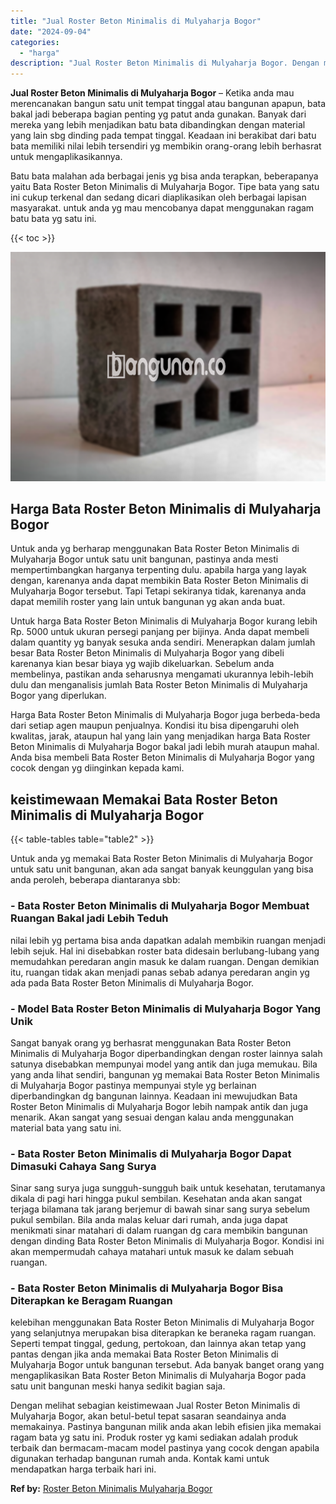 ```yaml
---
title: "Jual Roster Beton Minimalis di Mulyaharja Bogor"
date: "2024-09-04"
categories: 
  - "harga"
description: "Jual Roster Beton Minimalis di Mulyaharja Bogor. Dengan melihat sebagian keistimewaan Jual Roster Beton Minimalis di Mulyaharja Bogor, akan betul-betul tepat..."
---
```


**Jual Roster Beton Minimalis di Mulyaharja Bogor** – Ketika anda mau merencanakan bangun satu unit tempat tinggal atau bangunan apapun, bata bakal jadi beberapa bagian penting yg patut anda gunakan. Banyak dari mereka yang lebih menjadikan batu bata dibandingkan dengan material yang lain sbg dinding pada tempat tinggal. Keadaan ini berakibat dari batu bata memiliki nilai lebih tersendiri yg membikin orang-orang lebih berhasrat untuk mengaplikasikannya.

Batu bata malahan ada berbagai jenis yg bisa anda terapkan, beberapanya yaitu Bata Roster Beton Minimalis di Mulyaharja Bogor. Tipe bata yang satu ini cukup terkenal dan sedang dicari diaplikasikan oleh berbagai lapisan masyarakat. untuk anda yg mau mencobanya dapat menggunakan ragam batu bata yg satu ini.

{{< toc >}}

![Jual Roster Beton Minimalis di Mulyaharja Bogor](/images/bata-roster-minimalis-18.png)

## Harga Bata Roster Beton Minimalis di Mulyaharja Bogor

Untuk anda yg berharap menggunakan Bata Roster Beton Minimalis di Mulyaharja Bogor untuk satu unit bangunan, pastinya anda mesti mempertimbangkan harganya terpenting dulu. apabila harga yang layak dengan, karenanya anda dapat membikin Bata Roster Beton Minimalis di Mulyaharja Bogor tersebut. Tapi Tetapi sekiranya tidak, karenanya anda dapat memilih roster yang lain untuk bangunan yg akan anda buat.

Untuk harga Bata Roster Beton Minimalis di Mulyaharja Bogor kurang lebih Rp. 5000 untuk ukuran persegi panjang per bijinya. Anda dapat membeli dalam quantity yg banyak sesuka anda sendiri. Menerapkan dalam jumlah besar Bata Roster Beton Minimalis di Mulyaharja Bogor yang dibeli karenanya kian besar biaya yg wajib dikeluarkan. Sebelum anda membelinya, pastikan anda seharusnya mengamati ukurannya lebih-lebih dulu dan menganalisis jumlah Bata Roster Beton Minimalis di Mulyaharja Bogor yang diperlukan.

Harga Bata Roster Beton Minimalis di Mulyaharja Bogor juga berbeda-beda dari setiap agen maupun penjualnya. Kondisi itu bisa dipengaruhi oleh kwalitas, jarak, ataupun hal yang lain yang menjadikan harga Bata Roster Beton Minimalis di Mulyaharja Bogor bakal jadi lebih murah ataupun mahal. Anda bisa membeli Bata Roster Beton Minimalis di Mulyaharja Bogor yang cocok dengan yg diinginkan kepada kami.

## keistimewaan Memakai Bata Roster Beton Minimalis di Mulyaharja Bogor

{{< table-tables table="table2" >}}

Untuk anda yg memakai Bata Roster Beton Minimalis di Mulyaharja Bogor untuk satu unit bangunan, akan ada sangat banyak keunggulan yang bisa anda peroleh, beberapa diantaranya sbb:

### \- Bata Roster Beton Minimalis di Mulyaharja Bogor Membuat Ruangan Bakal jadi Lebih Teduh

nilai lebih yg pertama bisa anda dapatkan adalah membikin ruangan menjadi lebih sejuk. Hal ini disebabkan roster bata didesain berlubang-lubang yang memudahkan peredaran angin masuk ke dalam ruangan. Dengan demikian itu, ruangan tidak akan menjadi panas sebab adanya peredaran angin yg ada pada Bata Roster Beton Minimalis di Mulyaharja Bogor.

### \- Model Bata Roster Beton Minimalis di Mulyaharja Bogor Yang Unik

Sangat banyak orang yg berhasrat menggunakan Bata Roster Beton Minimalis di Mulyaharja Bogor diperbandingkan dengan roster lainnya salah satunya disebabkan mempunyai model yang antik dan juga memukau. Bila yang anda lihat sendiri, bangunan yg memakai Bata Roster Beton Minimalis di Mulyaharja Bogor pastinya mempunyai style yg berlainan diperbandingkan dg bangunan lainnya. Keadaan ini mewujudkan Bata Roster Beton Minimalis di Mulyaharja Bogor lebih nampak antik dan juga menarik. Akan sangat yang sesuai dengan kalau anda menggunakan material bata yang satu ini.

### \- Bata Roster Beton Minimalis di Mulyaharja Bogor Dapat Dimasuki Cahaya Sang Surya

Sinar sang surya juga sungguh-sungguh baik untuk kesehatan, terutamanya dikala di pagi hari hingga pukul sembilan. Kesehatan anda akan sangat terjaga bilamana tak jarang berjemur di bawah sinar sang surya sebelum pukul sembilan. Bila anda malas keluar dari rumah, anda juga dapat menikmati sinar matahari di dalam ruangan dg cara membikin bangunan dengan dinding Bata Roster Beton Minimalis di Mulyaharja Bogor. Kondisi ini akan mempermudah cahaya matahari untuk masuk ke dalam sebuah ruangan.

### \- Bata Roster Beton Minimalis di Mulyaharja Bogor Bisa Diterapkan ke Beragam Ruangan

kelebihan menggunakan Bata Roster Beton Minimalis di Mulyaharja Bogor yang selanjutnya merupakan bisa diterapkan ke beraneka ragam ruangan. Seperti tempat tinggal, gedung, pertokoan, dan lainnya akan tetap yang pantas dengan jika anda memakai Bata Roster Beton Minimalis di Mulyaharja Bogor untuk bangunan tersebut. Ada banyak banget orang yang mengaplikasikan Bata Roster Beton Minimalis di Mulyaharja Bogor pada satu unit bangunan meski hanya sedikit bagian saja.

Dengan melihat sebagian keistimewaan Jual Roster Beton Minimalis di Mulyaharja Bogor, akan betul-betul tepat sasaran seandainya anda memakainya. Pastinya bangunan milik anda akan lebih efisien jika memakai ragam bata yg satu ini. Produk roster yg kami sediakan adalah produk terbaik dan bermacam-macam model pastinya yang cocok dengan apabila digunakan terhadap bangunan rumah anda. Kontak kami untuk mendapatkan harga terbaik hari ini.

**Ref by:** [Roster Beton Minimalis Mulyaharja Bogor](https://id.wikipedia.org/wiki/Roster)
